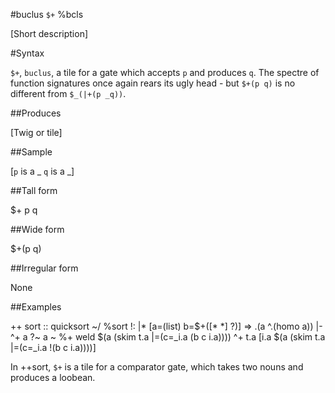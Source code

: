 #buclus `$+` %bcls

[Short description]

#Syntax

`$+`, `buclus`, a tile for a gate which accepts `p` and produces `q`. The spectre of function signatures once again rears its ugly head - but `$+(p q)` is no different from `$_(|+(p _q))`.

##Produces

[Twig or tile]

##Sample

[`p` is a _
`q` is a _]

##Tall form

$+  p  q

##Wide form

$+(p q)

##Irregular form

None

##Examples

++  sort                                                ::  quicksort
      ~/  %sort
      !:
      |*  [a=(list) b=$+([* *] ?)]
      =>  .(a ^.(homo a))
      |-  ^+  a
      ?~  a  ~
      %+  weld
        $(a (skim t.a |=(c=_i.a (b c i.a))))
      ^+  t.a
      [i.a $(a (skim t.a |=(c=_i.a !(b c i.a))))]

In ++sort, `$+` is a tile for a comparator gate, which takes two nouns and produces a loobean.

